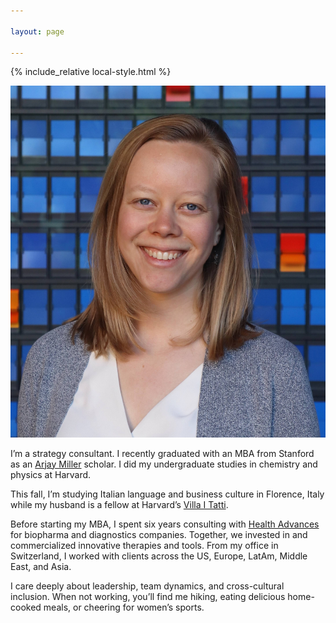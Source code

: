 ```yaml
---

layout: page

---
```


{% include_relative local-style.html %}

<div class="grid">
	<div class="column-left">
	    <p><img src="Ory_headshot_reduced.jpg" alt="Laura Ory">
	    </p>
	</div>
	<div class="column-right">
		<p>I’m a strategy consultant. I recently graduated with an MBA from Stanford as an <a href='https://www.gsb.stanford.edu/experience/news-history/commencement/certificate-award-recipients' target="_blank">Arjay Miller</a> scholar. I did my undergraduate studies in chemistry and physics at Harvard.</p>
		<p>This fall, I’m studying Italian language and business culture in Florence, Italy while my husband is a fellow at Harvard’s <a href='https://itatti.harvard.edu/' target="_blank">Villa I Tatti</a>.</p>
		<p>Before starting my MBA, I spent six years consulting with <a href='https://healthadvances.com/' target="_blank">Health Advances</a> for biopharma and diagnostics companies. Together, we invested in and commercialized innovative therapies and tools. From my office in Switzerland, I worked with clients across the US, Europe, LatAm, Middle East, and Asia.</p>
		<p>I care deeply about leadership, team dynamics, and cross-cultural inclusion. When not working, you’ll find me hiking, eating delicious home-cooked meals, or cheering for women’s sports.</p>
	</div>
</div>